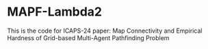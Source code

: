 # MAPF-Lambda2
This is the code for ICAPS-24 paper: Map Connectivity and Empirical Hardness of Grid-based Multi-Agent Pathfinding Problem
